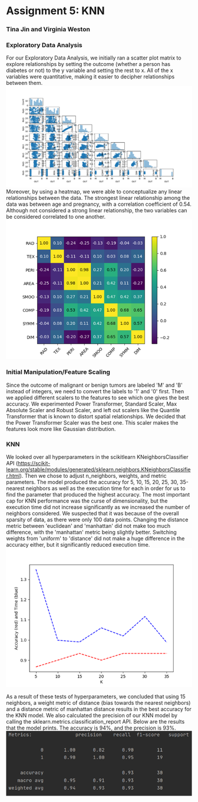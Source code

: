 # Assignment 5: KNN
### Tina Jin and Virginia Weston

### Exploratory Data Analysis 
For our Exploratory Data Analysis, we initially ran a scatter plot matrix to explore relationships by setting the outcome (whether a person has diabetes or not) to the y variable and setting the rest to x. All of the x variables were quantitative, making it easier to decipher relationships between them.
![](/images/Figure_2.png)
Moreover, by using a heatmap, we were able to conceptualize any linear relationships between the data. The strongest linear relationship among the data was between age and pregnancy, with a correlation coefficient of 0.54. Although not considered a strong linear relationship, the two variables can be considered correlated to one another. 
![](/images/Figure_1.png)

### Initial Manipulation/Feature Scaling
Since the outcome of malignant or benign tumors are labeled 'M' and 'B' instead of integers, we need to convert the labels to '1' and '0' first.
Then we applied different scalers to the features to see which one gives the best accuracy. We experimented Power Transformer, Standard Scaler, Max Absolute Scaler and Robust Scaler, and left out scalers like the Quantile Transformer that is known to distort spatial relationships. We decided that the Power Transformer Scaler was the best one. This scaler makes the features look more like Gaussian distribution.

### KNN
We looked over all hyperparameters in the scikitlearn KNeighborsClassifier API (https://scikit-learn.org/stable/modules/generated/sklearn.neighbors.KNeighborsClassifier.html). Then we chose to adjust n_neighbors, weights, and metric parameters. The model produced the accuracy for 5, 10, 15, 20, 25, 30, 35-nearest neighbors as well as the execution time for each in order for us to find the parameter that produced the highest accuracy. The most important cap for KNN performance was the curse of dimensionality, but the execution time did not increase significantly as we increased the number of neighbors considered. We suspected that it was because of the overall sparsity of data, as there were only 100 data points. Changing the distance metric between 'euclidean' and 'manhattan' did not make too much difference, with the 'manhattan' metric being slightly better. Switching weights from 'uniform' to 'distance' did not make a huge difference in the accuracy either, but it significantly reduced execution time. 
![](/images/knn_k.png)

As a result of these tests of hyperparameters, we concluded that using 15 neighbors, a weight metric of distance (bias towards the nearest neighbors) and a distance metric of manhattan distance results in the best accuracy for the KNN model. We also calculated the precision of our KNN model by calling the sklearn.metrics.classification_report API. Below are the results that the model prints. The accuracy is 94%, and the precision is 93%.
![](/images/knn_metrics.png)



